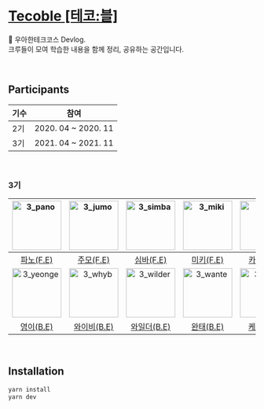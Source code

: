 # [Tecoble [테코:블]](https://tecoble.techcourse.co.kr/)

📒 우아한테크코스 Devlog.  
크루들이 모여 학습한 내용을 함께 정리, 공유하는 공간입니다.

<br/>

## Participants

| 기수 |        참여         |
| :--- | :-----------------: |
| 2기  | 2020. 04 ~ 2020. 11 |
| 3기  | 2021. 04 ~ 2021. 11 |

<br/>

### 3기

|  <img src="https://avatars.githubusercontent.com/u/44419181?v=4" alt="3_pano" width="100" height="100">  | <img src="https://avatars.githubusercontent.com/u/40762111?v=4" alt="3_jumo" width="100" height="100"> | <img src="https://avatars.githubusercontent.com/u/75007375?v=4" alt="3_simba" width="100" height="100">  | <img src="https://avatars.githubusercontent.com/u/48755175?v=44" alt="3_miki" width="100" height="100"> | <img src="https://avatars.githubusercontent.com/u/57053577?v=4" alt="3_kyle" width="100" height="100">  | <img src="https://avatars.githubusercontent.com/u/50176238?v=4" alt="3_danyee" width="100" height="100"> | <img src="https://avatars.githubusercontent.com/u/43775108?v=4" alt="3_sally" width="100" height="100"> |
| :------------------------------------------------------------------------------------------------------: | :----------------------------------------------------------------------------------------------------: | :------------------------------------------------------------------------------------------------------: | :-----------------------------------------------------------------------------------------------------: | :-----------------------------------------------------------------------------------------------------: | :------------------------------------------------------------------------------------------------------: | :-----------------------------------------------------------------------------------------------------: |
|                                 [파노(F.E)](https://github.com/jho2301)                                  |                                  [주모(F.E)](https://github.com/jum0)                                  |                                 [심바(F.E)](https://github.com/0imbean0)                                 |                                [미키(F.E)](https://github.com/0307kwon)                                 |                              [카일(F.E)](https://github.com/GwangYeol-Im)                               |                                 [다니(B.E)](https://github.com/da-nyee)                                  |                                [샐리(B.E)](https://github.com/dusdn1702)                                |
| <img src="https://avatars.githubusercontent.com/u/63634505?v=4" alt="3_yeonge" width="100" height="100"> | <img src="https://avatars.githubusercontent.com/u/47732237?v=4" alt="3_whyb" width="100" height="100"> | <img src="https://avatars.githubusercontent.com/u/49058669?v=4" alt="3_wilder" width="100" height="100"> | <img src="https://avatars.githubusercontent.com/u/49307266?v=4" alt="3_wante" width="100" height="100"> | <img src="https://avatars.githubusercontent.com/u/56240505?v=4" alt="3_kevin" width="100" height="100"> |  <img src="https://avatars.githubusercontent.com/u/50273712?v=4" alt="3_fafi" width="100" height="100">  |
|                                [영이(B.E)](https://github.com/choijy1705)                                |                              [와이비(B.E)](https://github.com/hybeom0720)                              |                                [와일더(B.E)](https://github.com/lns13301)                                |                                 [완태(B.E)](https://github.com/wannte)                                  |                                 [케빈(B.E)](https://github.com/xlffm3)                                  |                               [파피(B.E)](https://github.com/TaewanKimmmm)                               |

<br/>

## Installation

```bash
yarn install
yarn dev
```
